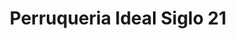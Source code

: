 ---
title: "Perruqueria Ideal Siglo 21"
url: /barcelona/perruqueria-ideal-siglo-21/
shop: peluquería
---
